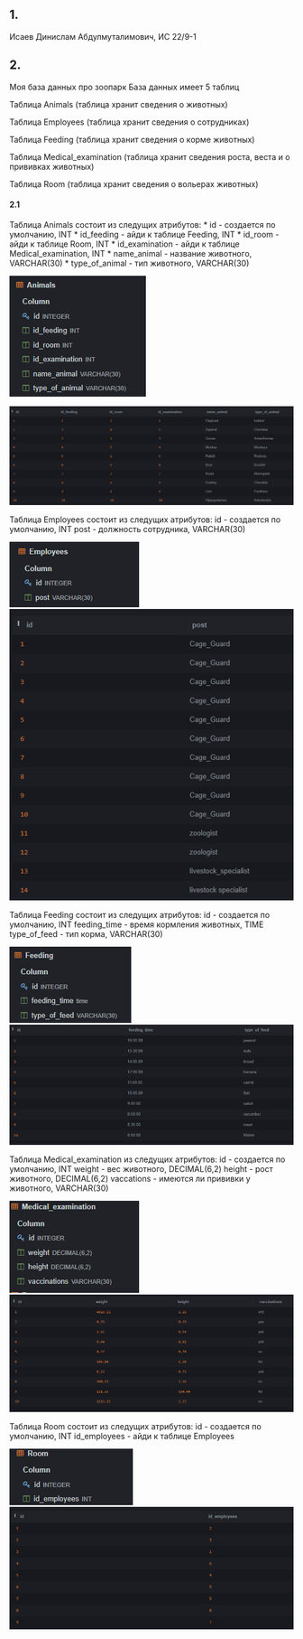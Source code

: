## 1.
 
  Исаев Динислам Абдулмуталимович, ИС 22/9-1

## 2.

Моя база данных про зоопарк
База данных имеет 5 таблиц

Таблица Animals (таблица хранит сведения о животных)

Таблица Employees (таблица хранит сведения о сотрудниках)

Таблица Feeding (таблица хранит сведения о корме животных)

Таблица Medical_examination (таблица хранит сведения роста, веста и о прививках животных)

Таблица Room (таблица хранит сведения о вольерах животных)

#### 2.1

Таблица Animals состоит из следущих атрибутов:
	* id - создается по умолчанию, INT
	* id_feeding - айди к таблице Feeding, INT
	* id_room - айди к таблице Room, INT
	* id_examination - айди к таблице Medical_examination, INT
	* name_animal - название животного, VARCHAR(30)
	* type_of_animal - тип животного, VARCHAR(30)

![](screens/Animals1.png)

![](screens/Animals2.png)


Таблица Employees состоит из следущих атрибутов:
	id - создается по умолчанию, INT
	post - должность сотрудника, VARCHAR(30)

![](screens/Employees1.png)
![](screens/Employees2.png)


Таблица Feeding состоит из следущих атрибутов:
	id - создается по умолчанию, INT
	feeding_time - время кормления животных, TIME
	type_of_feed - тип корма, VARCHAR(30)

![](screens/feeding1.png)
![](screens/feeding2.png)


Таблица Medical_examination из следущих атрибутов:
	id - создается по умолчанию, INT
	weight - вес животного, DECIMAL(6,2)
	height - рост животного, DECIMAL(6,2)
	vaccations - имеются ли прививки у животного, VARCHAR(30)

![](screens/medical1.png)
![](screens/medical2.png)

Таблица Room состоит из следущих атрибутов:
	id - создается по умолчанию, INT
	id_employees - айди к таблице Employees

![](screens/room1.png)
![](screens/room2.png)	
	
		
	
  
